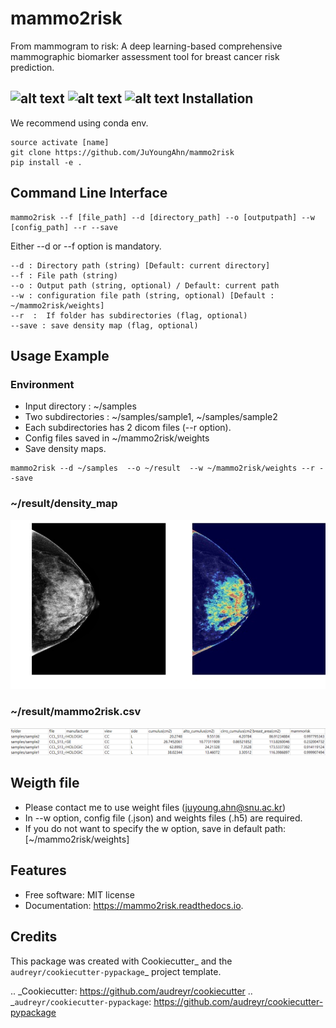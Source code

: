 mammo2risk
==========
From mammogram to risk: A deep learning-based comprehensive mammographic biomarker assessment tool for breast cancer risk prediction.

![alt text](https://img.shields.io/pypi/v/mammo2risk.svg "")
![alt text](https://img.shields.io/travis/JuYoungAhn/mammo2risk.svg "")
![alt text](https://readthedocs.org/projects/mammo2risk/badge/?version=latest "")
Installation
--------

We recommend using conda env.
```
source activate [name]
git clone https://github.com/JuYoungAhn/mammo2risk
pip install -e .
```

Command Line Interface
--------

```
mammo2risk --f [file_path] --d [directory_path] --o [outputpath] --w [config_path] --r --save
```

Either --d or --f option is mandatory.

```
--d : Directory path (string) [Default: current directory]
--f : File path (string)
--o : Output path (string, optional) / Default: current path
--w : configuration file path (string, optional) [Default : ~/mammo2risk/weights]
--r  :  If folder has subdirectories (flag, optional)
--save : save density map (flag, optional)
```

Usage Example
--------

### Environment
- Input directory : ~/samples
- Two subdirectories : ~/samples/sample1, ~/samples/sample2
- Each subdirectories has 2 dicom files (--r option).
- Config files saved in ~/mammo2risk/weights
- Save density maps.

```
mammo2risk --d ~/samples  --o ~/result  --w ~/mammo2risk/weights --r --save
```

### ~/result/density_map 
![alt text](docs/figures/density_map.jfif "Density map")

### ~/result/mammo2risk.csv 
![alt text](docs/figures/table.png "Result table")

Weigth file
--------
- Please contact me to use weight files (juyoung.ahn@snu.ac.kr)
- In --w option, config file (.json) and weights files (.h5) are required. 
- If you do not want to specify the w option, save in default path: [~/mammo2risk/weights] 

Features
--------

* Free software: MIT license
* Documentation: https://mammo2risk.readthedocs.io.

Credits
-------

This package was created with Cookiecutter_ and the `audreyr/cookiecutter-pypackage`_ project template.

.. _Cookiecutter: https://github.com/audreyr/cookiecutter
.. _`audreyr/cookiecutter-pypackage`: https://github.com/audreyr/cookiecutter-pypackage
